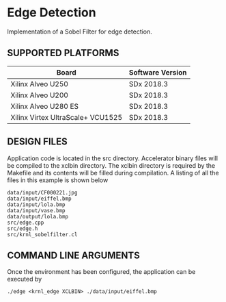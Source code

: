 Edge Detection
======================

Implementation of a Sobel Filter for edge detection.

## SUPPORTED PLATFORMS
Board | Software Version
------|-----------------
Xilinx Alveo U250|SDx 2018.3
Xilinx Alveo U200|SDx 2018.3
Xilinx Alveo U280 ES|SDx 2018.3
Xilinx Virtex UltraScale+ VCU1525|SDx 2018.3


##  DESIGN FILES
Application code is located in the src directory. Accelerator binary files will be compiled to the xclbin directory. The xclbin directory is required by the Makefile and its contents will be filled during compilation. A listing of all the files in this example is shown below

```
data/input/CF000221.jpg
data/input/eiffel.bmp
data/input/lola.bmp
data/input/vase.bmp
data/output/lola.bmp
src/edge.cpp
src/edge.h
src/krnl_sobelfilter.cl
```

##  COMMAND LINE ARGUMENTS
Once the environment has been configured, the application can be executed by
```
./edge <krnl_edge XCLBIN> ./data/input/eiffel.bmp
```

